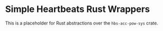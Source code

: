 # Simple Heartbeats Rust Wrappers

This is a placeholder for Rust abstractions over the `hbs-acc-pow-sys` crate.
